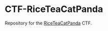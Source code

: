 CTF-RiceTeaCatPanda
===============

Repository for the [RiceTeaCatPanda](https://riceteacatpanda.wtf/) CTF.

